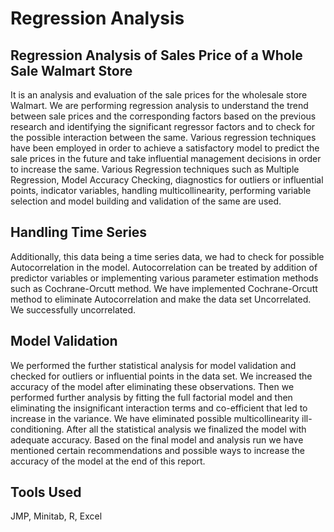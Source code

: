# Regression Analysis

## Regression Analysis of Sales Price of a Whole Sale Walmart Store 

It is an analysis and evaluation of the sale prices for the wholesale store Walmart. We are performing regression analysis to understand the trend between sale prices and the corresponding factors based on the previous research and identifying the significant regressor factors and to check for the possible interaction between the same. Various regression techniques have been employed in order to achieve a satisfactory model to predict the sale prices in the future and take influential management decisions in order to increase the same. Various Regression techniques such as Multiple Regression, Model Accuracy Checking, diagnostics for outliers or influential points, indicator variables, handling multicollinearity, performing variable selection and model building and validation of the same are used. 

## Handling Time Series 

Additionally, this data being a time series data, we had to check for possible Autocorrelation in the model. Autocorrelation can be treated by addition of predictor variables or implementing various parameter estimation methods such as Cochrane-Orcutt method. We have implemented Cochrane-Orcutt method to eliminate Autocorrelation and make the data set Uncorrelated. We successfully uncorrelated. 

## Model Validation 

We performed the further statistical analysis for model validation and checked for outliers or influential points in the data set. We increased the accuracy of the model after eliminating these observations. Then we performed further analysis by fitting the full factorial model and then eliminating the insignificant interaction terms and co-efficient that led to increase in the variance. We have eliminated possible multicollinearity ill-conditioning. After all the statistical analysis we finalized the model with adequate accuracy. Based on the final model and analysis run we have mentioned certain recommendations and possible ways to increase the accuracy of the model at the end of this report.

## Tools Used 

JMP, Minitab, R, Excel 
